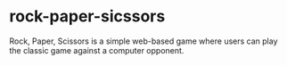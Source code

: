 # rock-paper-sicssors
 Rock, Paper, Scissors is a simple web-based game where users can play the classic game against a computer opponent.
